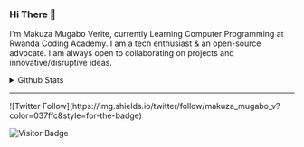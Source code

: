 ### Hi There 👋

I'm Makuza Mugabo Verite, currently Learning Computer Programming at Rwanda Coding Academy. I am a tech enthusiast & an open-source advocate. I am always open to collaborating on projects and innovative/disruptive ideas.


<details>
  <summary>Github Stats</summary>
  <img src="https://github-readme-stats.vercel.app/api?username=makuzaverite&count_private=true&show_icons=true&include_all_commits=true" />
  <img src="https://github-readme-stats.vercel.app/api/top-langs/?username=makuzaverite&hide=TeX&layout=compact"/>
</details>

  


<hr>
<!--<a href="https://www.linkedin.com/in/makuza-mugabo-verite-99369a184/" target="_blank"><img src="https://img.shields.io/badge/LinkedIn-%230077B5.svg?&style=flat-square&logo=linkedin&logoColor=white" alt="LinkedIn"></a>-->
![Twitter Follow](https://img.shields.io/twitter/follow/makuza_mugabo_v?color=037ffc&style=for-the-badge)
<!-- <a href="https://dev.to/mugaboverite" target="_blank"><img src="https://img.shields.io/badge/DEV-%230A0A0A.svg?&style=flat-square&logo=DEV.to&logoColor=white" alt="DEV.to"></a> -->


![Visitor Badge](https://visitor-badge.laobi.icu/badge?page_id=makuzaverite.makuzaverite)

